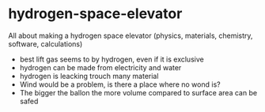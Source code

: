# hydrogen-space-elevator
All about making a hydrogen space elevator (physics, materials, chemistry, software, calculations)


- best lift gas seems to by hydrogen, even if it is exclusive
- hydrogen can be made from electricity and water
- hydrogen is leacking trouch many material
- Wind would be a problem, is there a place where no wond is?
- The bigger the ballon the more volume compared to surface area can be safed
